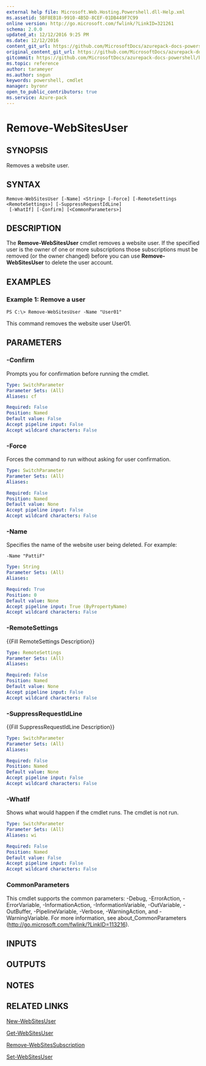 ```yaml
---
external help file: Microsoft.Web.Hosting.Powershell.dll-Help.xml
ms.assetid: 5BF8EB18-9910-4B5D-8CEF-01DB449F7C99
online version: http://go.microsoft.com/fwlink/?LinkID=321261
schema: 2.0.0
updated_at: 12/12/2016 9:25 PM
ms.date: 12/12/2016
content_git_url: https://github.com/MicrosoftDocs/azurepack-docs-powershell/blob/master/AzurePack-cmdlets/Websites/v1.0/Remove-WebSitesUser.md
original_content_git_url: https://github.com/MicrosoftDocs/azurepack-docs-powershell/blob/master/AzurePack-cmdlets/Websites/v1.0/Remove-WebSitesUser.md
gitcommit: https://github.com/MicrosoftDocs/azurepack-docs-powershell/blob/b83cde31c8e8df3140400b62cc6698cfc8f37a47/AzurePack-cmdlets/Websites/v1.0/Remove-WebSitesUser.md
ms.topic: reference
author: tarameyer
ms.author: sngun
keywords: powershell, cmdlet
manager: byronr
open_to_public_contributors: true
ms.service: Azure-pack
---
```


# Remove-WebSitesUser

## SYNOPSIS
Removes a website user.

## SYNTAX

```
Remove-WebSitesUser [-Name] <String> [-Force] [-RemoteSettings <RemoteSettings>] [-SuppressRequestIdLine]
 [-WhatIf] [-Confirm] [<CommonParameters>]
```

## DESCRIPTION
The **Remove-WebSitesUser** cmdlet removes a website user.
If the specified user is the owner of one or more subscriptions those subscriptions must be removed (or the owner changed) before you can use **Remove-WebSitesUser** to delete the user account.

## EXAMPLES

### Example 1: Remove a user
```
PS C:\> Remove-WebSitesUser -Name "User01"
```

This command removes the website user User01.

## PARAMETERS

### -Confirm
Prompts you for confirmation before running the cmdlet.

```yaml
Type: SwitchParameter
Parameter Sets: (All)
Aliases: cf

Required: False
Position: Named
Default value: False
Accept pipeline input: False
Accept wildcard characters: False
```

### -Force
Forces the command to run without asking for user confirmation.

```yaml
Type: SwitchParameter
Parameter Sets: (All)
Aliases: 

Required: False
Position: Named
Default value: None
Accept pipeline input: False
Accept wildcard characters: False
```

### -Name
Specifies the name of the website user being deleted.
For example:

`-Name "PattiF"`

```yaml
Type: String
Parameter Sets: (All)
Aliases: 

Required: True
Position: 0
Default value: None
Accept pipeline input: True (ByPropertyName)
Accept wildcard characters: False
```

### -RemoteSettings
{{Fill RemoteSettings Description}}

```yaml
Type: RemoteSettings
Parameter Sets: (All)
Aliases: 

Required: False
Position: Named
Default value: None
Accept pipeline input: False
Accept wildcard characters: False
```

### -SuppressRequestIdLine
{{Fill SuppressRequestIdLine Description}}

```yaml
Type: SwitchParameter
Parameter Sets: (All)
Aliases: 

Required: False
Position: Named
Default value: None
Accept pipeline input: False
Accept wildcard characters: False
```

### -WhatIf
Shows what would happen if the cmdlet runs.
The cmdlet is not run.

```yaml
Type: SwitchParameter
Parameter Sets: (All)
Aliases: wi

Required: False
Position: Named
Default value: False
Accept pipeline input: False
Accept wildcard characters: False
```

### CommonParameters
This cmdlet supports the common parameters: -Debug, -ErrorAction, -ErrorVariable, -InformationAction, -InformationVariable, -OutVariable, -OutBuffer, -PipelineVariable, -Verbose, -WarningAction, and -WarningVariable. For more information, see about_CommonParameters (http://go.microsoft.com/fwlink/?LinkID=113216).

## INPUTS

## OUTPUTS

## NOTES

## RELATED LINKS

[New-WebSitesUser](xref:Websites/v1.0/New-WebSitesUser.md)

[Get-WebSitesUser](xref:Websites/v1.0/Get-WebSitesUser.md)

[Remove-WebSitesSubscription](xref:Websites/v1.0/Remove-WebSitesSubscription.md)

[Set-WebSitesUser](xref:Websites/v1.0/Set-WebSitesUser.md)


